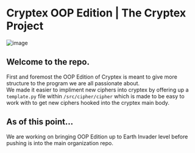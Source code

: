 # Cryptex OOP Edition | The Cryptex Project
![image](https://user-images.githubusercontent.com/89718570/182696198-ac4da8a7-6a2b-4a1d-9fb7-d08c2802437e.png)
  
## Welcome to the repo.  
First and foremost the OOP Edition of Cryptex is meant to give more structure to the program we are all passionate about.  
We made it easier to impliment new ciphers into cryptex by offering up a `template.py` file within `/src/cipher/cipher` which is made to be easy to work with to get new ciphers hooked into the cryptex main body.
## As of this point...  
We are working on bringing OOP Edition up to Earth Invader level before pushing is into the main organization repo.
